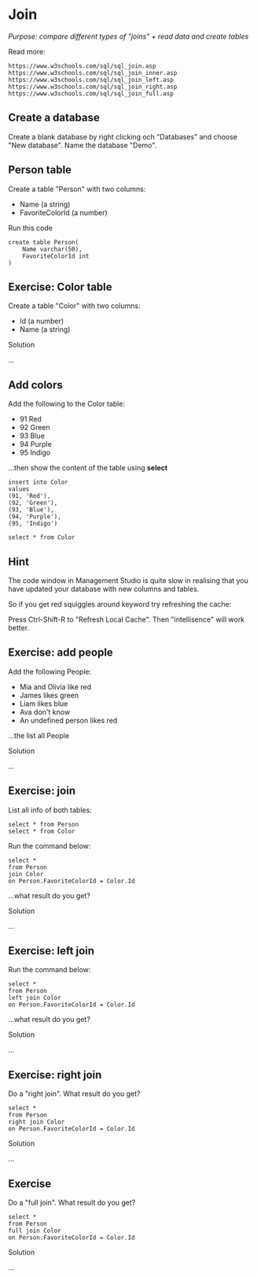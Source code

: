# Join

*Purpose: compare different types of "joins" + read data and create tables*

Read more:

	https://www.w3schools.com/sql/sql_join.asp
	https://www.w3schools.com/sql/sql_join_inner.asp
	https://www.w3schools.com/sql/sql_join_left.asp
	https://www.w3schools.com/sql/sql_join_right.asp
	https://www.w3schools.com/sql/sql_join_full.asp


## Create a database

Create a blank database by right clicking och "Databases" and choose "New database". Name the database "Demo".

## Person table

Create a table "Person" with two columns:
- Name (a string)
- FavoriteColorId (a number)

Run this code

	create table Person(
		Name varchar(50),
		FavoriteColorId int
	)

## Exercise: Color table 

Create a table "Color" with two columns:
- Id (a number)
- Name (a string)

Solution

...

## Add colors

Add the following to the Color table:

- 91 Red
- 92 Green
- 93 Blue
- 94 Purple
- 95 Indigo

...then show the content of the table using **select**

	insert into Color 
	values
	(91, 'Red'),
	(92, 'Green'),
	(93, 'Blue'),
	(94, 'Purple'),
	(95, 'Indigo')

	select * from Color

## Hint

The code window in Management Studio is quite slow in realising that you have updated your database with new columns and tables.

So if you get red squiggles around keyword try refreshing the cache:

Press Ctrl-Shift-R to "Refresh Local Cache". Then "intellisence" will work better.

## Exercise: add people

Add the following People: 
- Mia and Olivia like red
- James likes green
- Liam likes blue
- Ava don't know
- An undefined person likes red

...the list all People

Solution

...
	
## Exercise: join

List all info of both tables:

	select * from Person
	select * from Color

Run the command below:

	select * 
	from Person 
	join Color 
	on Person.FavoriteColorId = Color.Id

...what result do you get?

Solution

...

## Exercise: left join

Run the command below:

	select * 
	from Person 
	left join Color 
	on Person.FavoriteColorId = Color.Id

...what result do you get?

Solution

...

## Exercise: right join

Do a "right join". What result do you get?

	select * 
	from Person 
	right join Color 
	on Person.FavoriteColorId = Color.Id

Solution

...

## Exercise

Do a "full join". What result do you get?

	select * 
	from Person 
	full join Color 
	on Person.FavoriteColorId = Color.Id

Solution

...

